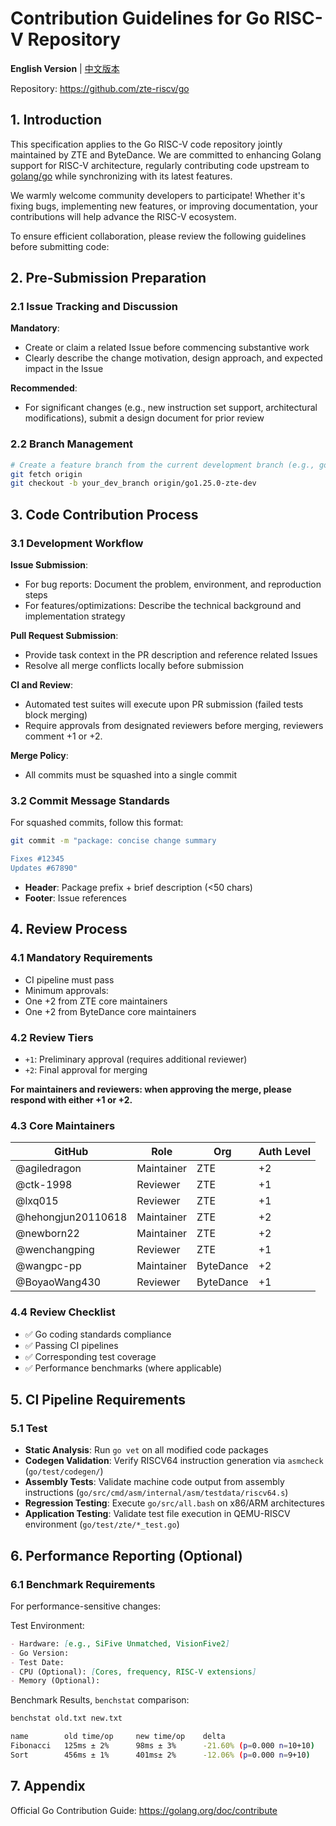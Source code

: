 # Contribution Guidelines for Go RISC-V Repository
**English Version** | [中文版本](README-CN.md)

Repository: https://github.com/zte-riscv/go

## 1. Introduction
This specification applies to the Go RISC-V code repository jointly maintained by ZTE and ByteDance. We are committed to enhancing Golang support for RISC-V architecture, regularly contributing code upstream to [golang/go](https://github.com/golang/go) while synchronizing with its latest features.

We warmly welcome community developers to participate! Whether it's fixing bugs, implementing new features, or improving documentation, your contributions will help advance the RISC-V ecosystem.

To ensure efficient collaboration, please review the following guidelines before submitting code:

## 2. Pre-Submission Preparation
### 2.1 Issue Tracking and Discussion
**Mandatory**:
- Create or claim a related Issue before commencing substantive work
- Clearly describe the change motivation, design approach, and expected impact in the Issue

**Recommended**:
- For significant changes (e.g., new instruction set support, architectural modifications), submit a design document for prior review

### 2.2 Branch Management
```bash
# Create a feature branch from the current development branch (e.g., go1.25.0-zte-dev):
git fetch origin
git checkout -b your_dev_branch origin/go1.25.0-zte-dev
```

## 3. Code Contribution Process
### 3.1 Development Workflow
**Issue Submission**:
- For bug reports: Document the problem, environment, and reproduction steps
- For features/optimizations: Describe the technical background and implementation strategy

**Pull Request Submission**:
- Provide task context in the PR description and reference related Issues
- Resolve all merge conflicts locally before submission

**CI and Review**:
- Automated test suites will execute upon PR submission (failed tests block merging)
- Require approvals from designated reviewers before merging, reviewers comment +1 or +2.

**Merge Policy**:
- All commits must be squashed into a single commit

### 3.2 Commit Message Standards
For squashed commits, follow this format:
```bash
git commit -m "package: concise change summary

Fixes #12345
Updates #67890"
```
- **Header**: Package prefix + brief description (<50 chars)
- **Footer**: Issue references

## 4. Review Process
### 4.1 Mandatory Requirements
- CI pipeline must pass
- Minimum approvals:
- One +2 from ZTE core maintainers
- One +2 from ByteDance core maintainers

### 4.2 Review Tiers
- `+1`: Preliminary approval (requires additional reviewer)
- `+2`: Final approval for merging

**For maintainers and reviewers: 
when approving the merge, please respond with either +1 or +2.**

### 4.3 Core Maintainers
| GitHub | Role | Org | Auth Level |
|--------|------|-----|-----------|
| @agiledragon | Maintainer | ZTE | +2 |
| @ctk-1998 | Reviewer | ZTE | +1 |
| @lxq015 | Reviewer | ZTE | +1 |
| @hehongjun20110618 | Maintainer | ZTE | +2 |
| @newborn22 | Maintainer | ZTE | +2 |
| @wenchangping | Reviewer | ZTE | +1 |
| @wangpc-pp | Maintainer | ByteDance | +2 |
| @BoyaoWang430 | Reviewer | ByteDance | +1 |

### 4.4 Review Checklist
- ✅ Go coding standards compliance
- ✅ Passing CI pipelines
- ✅ Corresponding test coverage
- ✅ Performance benchmarks (where applicable)

## 5. CI Pipeline Requirements
### 5.1 Test
- **Static Analysis**: Run `go vet` on all modified code packages
- **Codegen Validation**: Verify RISCV64 instruction generation via `asmcheck` (`go/test/codegen/`)
- **Assembly Tests**: Validate machine code output from assembly instructions (`go/src/cmd/asm/internal/asm/testdata/riscv64.s`)
- **Regression Testing**: Execute `go/src/all.bash` on x86/ARM architectures
- **Application Testing**: Validate test file execution in QEMU-RISCV environment (`go/test/zte/*_test.go`)

## 6. Performance Reporting (Optional)
### 6.1 Benchmark Requirements
For performance-sensitive changes:

Test Environment:
```markdown
- Hardware: [e.g., SiFive Unmatched, VisionFive2]
- Go Version:
- Test Date:
- CPU (Optional): [Cores, frequency, RISC-V extensions]
- Memory (Optional):
```
Benchmark Results, `benchstat` comparison:
```bash
benchstat old.txt new.txt

name        old time/op     new time/op    delta    
Fibonacci   125ms ± 2%      98ms ± 3%      -21.60% (p=0.000 n=10+10) 
Sort        456ms ± 1%      401ms± 2%      -12.06% (p=0.000 n=9+10)

```
## 7. Appendix
Official Go Contribution Guide: https://golang.org/doc/contribute
